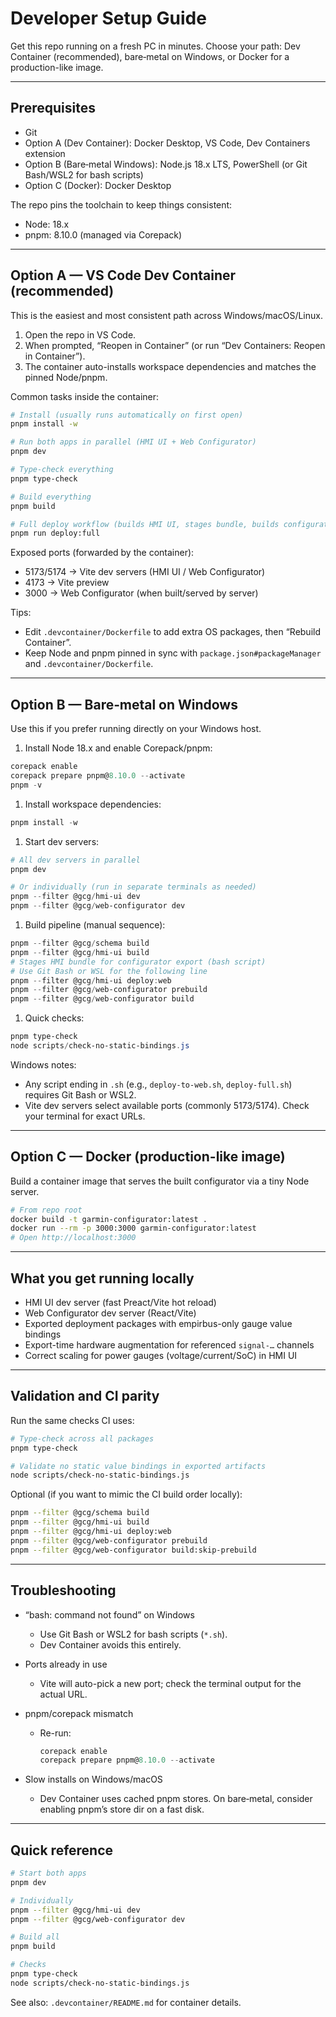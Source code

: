 # Developer Setup Guide

Get this repo running on a fresh PC in minutes. Choose your path: Dev Container (recommended), bare‑metal on Windows, or Docker for a production-like image.

---

## Prerequisites

- Git
- Option A (Dev Container): Docker Desktop, VS Code, Dev Containers extension
- Option B (Bare‑metal Windows): Node.js 18.x LTS, PowerShell (or Git Bash/WSL2 for bash scripts)
- Option C (Docker): Docker Desktop

The repo pins the toolchain to keep things consistent:

- Node: 18.x
- pnpm: 8.10.0 (managed via Corepack)

---

## Option A — VS Code Dev Container (recommended)

This is the easiest and most consistent path across Windows/macOS/Linux.

1. Open the repo in VS Code.
1. When prompted, “Reopen in Container” (or run “Dev Containers: Reopen in Container”).
1. The container auto-installs workspace dependencies and matches the pinned Node/pnpm.

Common tasks inside the container:

```bash
# Install (usually runs automatically on first open)
pnpm install -w

# Run both apps in parallel (HMI UI + Web Configurator)
pnpm dev

# Type-check everything
pnpm type-check

# Build everything
pnpm build

# Full deploy workflow (builds HMI UI, stages bundle, builds configurator)
pnpm run deploy:full
```

Exposed ports (forwarded by the container):

- 5173/5174 → Vite dev servers (HMI UI / Web Configurator)
- 4173 → Vite preview
- 3000 → Web Configurator (when built/served by server)

Tips:

- Edit `.devcontainer/Dockerfile` to add extra OS packages, then “Rebuild Container”.
- Keep Node and pnpm pinned in sync with `package.json#packageManager` and `.devcontainer/Dockerfile`.

---

## Option B — Bare‑metal on Windows

Use this if you prefer running directly on your Windows host.

1. Install Node 18.x and enable Corepack/pnpm:

```powershell
corepack enable
corepack prepare pnpm@8.10.0 --activate
pnpm -v
```

1. Install workspace dependencies:

```powershell
pnpm install -w
```

1. Start dev servers:

```powershell
# All dev servers in parallel
pnpm dev

# Or individually (run in separate terminals as needed)
pnpm --filter @gcg/hmi-ui dev
pnpm --filter @gcg/web-configurator dev
```

1. Build pipeline (manual sequence):

```powershell
pnpm --filter @gcg/schema build
pnpm --filter @gcg/hmi-ui build
# Stages HMI bundle for configurator export (bash script)
# Use Git Bash or WSL for the following line
pnpm --filter @gcg/hmi-ui deploy:web
pnpm --filter @gcg/web-configurator prebuild
pnpm --filter @gcg/web-configurator build
```

1. Quick checks:

```powershell
pnpm type-check
node scripts/check-no-static-bindings.js
```

Windows notes:

- Any script ending in `.sh` (e.g., `deploy-to-web.sh`, `deploy-full.sh`) requires Git Bash or WSL2.
- Vite dev servers select available ports (commonly 5173/5174). Check your terminal for exact URLs.

---

## Option C — Docker (production-like image)

Build a container image that serves the built configurator via a tiny Node server.

```bash
# From repo root
docker build -t garmin-configurator:latest .
docker run --rm -p 3000:3000 garmin-configurator:latest
# Open http://localhost:3000
```

---

## What you get running locally

- HMI UI dev server (fast Preact/Vite hot reload)
- Web Configurator dev server (React/Vite)
- Exported deployment packages with empirbus-only gauge value bindings
- Export-time hardware augmentation for referenced `signal-…` channels
- Correct scaling for power gauges (voltage/current/SoC) in HMI UI

---

## Validation and CI parity

Run the same checks CI uses:

```bash
# Type-check across all packages
pnpm type-check

# Validate no static value bindings in exported artifacts
node scripts/check-no-static-bindings.js
```

Optional (if you want to mimic the CI build order locally):

```bash
pnpm --filter @gcg/schema build
pnpm --filter @gcg/hmi-ui build
pnpm --filter @gcg/hmi-ui deploy:web
pnpm --filter @gcg/web-configurator prebuild
pnpm --filter @gcg/web-configurator build:skip-prebuild
```

---

## Troubleshooting

- “bash: command not found” on Windows
  - Use Git Bash or WSL2 for bash scripts (`*.sh`).
  - Dev Container avoids this entirely.

- Ports already in use
  - Vite will auto-pick a new port; check the terminal output for the actual URL.

- pnpm/corepack mismatch
  - Re-run:

    ```powershell
    corepack enable
    corepack prepare pnpm@8.10.0 --activate
    ```

- Slow installs on Windows/macOS
  - Dev Container uses cached pnpm stores. On bare‑metal, consider enabling pnpm’s store dir on a fast disk.

---

## Quick reference

```bash
# Start both apps
pnpm dev

# Individually
pnpm --filter @gcg/hmi-ui dev
pnpm --filter @gcg/web-configurator dev

# Build all
pnpm build

# Checks
pnpm type-check
node scripts/check-no-static-bindings.js
```

See also: `.devcontainer/README.md` for container details.
